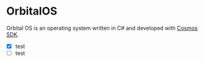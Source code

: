 # OrbitalOS
Orbital OS is an operating system written in C# and developed with [Cosmos SDK](https://github.com/CosmosOS/Cosmos). 
- [x] test
- [ ] test
